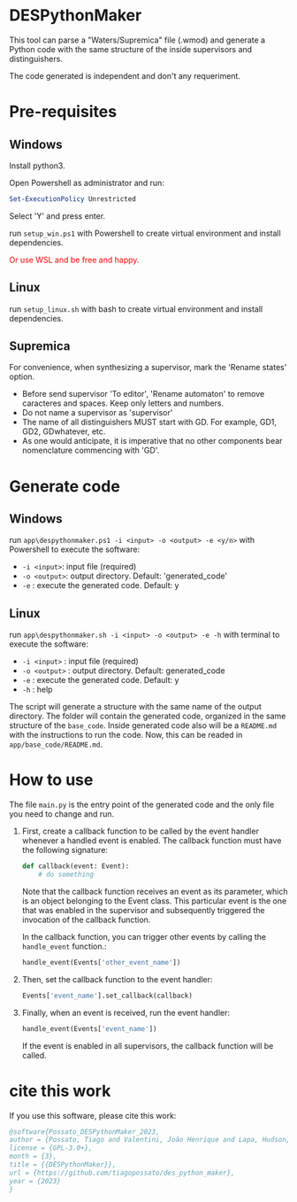 # DESPythonMaker

This tool can parse a "Waters/Supremica" file (.wmod) and generate a Python code with the same structure of the inside supervisors and distinguishers.

The code generated is independent and don't any requeriment.

# Pre-requisites

## Windows

Install python3.

Open Powershell as administrator and run:
```powershell
Set-ExecutionPolicy Unrestricted
```
Select 'Y' and press enter.

run ```setup_win.ps1``` with Powershell to create virtual environment and install dependencies.

<span style="color:red">Or use WSL and be free and happy.</span>

## Linux
run ```setup_linux.sh``` with bash to create virtual environment and install dependencies.

## Supremica
 For convenience, when synthesizing a supervisor, mark the 'Rename states' option.
- Before send supervisor 'To editor', 'Rename automaton' to remove caracteres and spaces. Keep only letters and numbers.
- Do not name a supervisor as 'supervisor'
- The name of all distinguishers MUST start with GD. For example, GD1, GD2, GDwhatever, etc.
- As one would anticipate, it is imperative that no other components bear nomenclature commencing with 'GD'.

# Generate code

## Windows

run `app\despythonmaker.ps1 -i <input> -o <output> -e <y/n>` with Powershell to execute the software:
-  `-i <input>`: input file (required)
-  `-o <output>`: output directory. Default: 'generated_code'
-  `-e` : execute the generated code. Default: y
 
## Linux

run `app\despythonmaker.sh -i <input> -o <output> -e -h` with terminal to execute the software:
- `-i <input>` : input file (required)
- `-o <output>` : output directory. Default: generated_code
- `-e` : execute the generated code. Default: y
- `-h` : help

The script will generate a structure with the same name of the output directory. The folder will contain the generated code, organized in the same structure of the `base_code`. Inside generated code also will be a `README.md` with the instructions to run the code. Now, this can be readed in `app/base_code/README.md`.

# How to use

The file `main.py` is the entry point of the generated code and the only file you need to change and run.

1. First, create a callback function to be called by the event handler whenever a handled event is enabled. The callback function must have the following signature:

    ```python
    def callback(event: Event):
        # do something
    ```
    Note that the callback function receives an event as its parameter, which is an object belonging to the Event class. This particular event is the one that was enabled in the supervisor and subsequently triggered the invocation of the callback function.

    In the callback function, you can trigger other events by calling the `handle_event` function.:

    ```python
    handle_event(Events['other_event_name'])
    ```

2. Then, set the callback function to the event handler:

    ```python
    Events['event_name'].set_callback(callback)
    ```

3. Finally, when an event is received, run the event handler:

    ```python
    handle_event(Events['event_name'])
    ```

    If the event is enabled in all supervisors, the callback function will be called.


# cite this work
If you use this software, please cite this work:
```bibtex
@software{Possato_DESPythonMaker_2023,
author = {Possato, Tiago and Valentini, João Henrique and Lapa, Hudson},
license = {GPL-3.0+},
month = {3},
title = {{DESPythonMaker}},
url = {https://github.com/tiagopossato/des_python_maker},
year = {2023}
}
```
